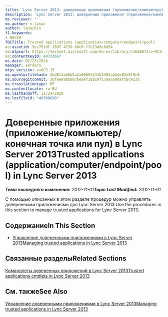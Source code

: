 ```yaml
---
title: 'Lync Server 2013: доверенные приложения (приложение/компьютер/конечная точка или пул)'
description: 'Lync Server 2013: доверенные приложения (приложение/компьютер/конечная точка или пул).'
ms.reviewer: ''
ms.author: v-lanac
author: lanachin
f1.keywords:
- NOCSH
TOCTitle: Trusted applications (application/computer/endpoint/pool)
ms:assetid: 5ec751df-1697-4739-b9e6-f7e23d8c6d54
ms:mtpsurl: https://technet.microsoft.com/en-us/library/JJ688073(v=OCS.15)
ms:contentKeyID: 49733667
ms.date: 07/23/2014
manager: serdars
mtps_version: v=OCS.15
ms.openlocfilehash: 2bd813ab8b5a2a06694341b4392a2bde82e8f9c8
ms.sourcegitcommit: 36fee89bb887bea4f18b19f17a8c69daf5bc423d
ms.translationtype: MT
ms.contentlocale: ru-RU
ms.lasthandoff: 11/24/2020
ms.locfileid: "49398698"
---
```

# <a name="trusted-applications-applicationcomputerendpointpool-in-lync-server-2013"></a><span data-ttu-id="28226-103">Доверенные приложения (приложение/компьютер/конечная точка или пул) в Lync Server 2013</span><span class="sxs-lookup"><span data-stu-id="28226-103">Trusted applications (application/computer/endpoint/pool) in Lync Server 2013</span></span>

<div data-xmlns="http://www.w3.org/1999/xhtml">

<div class="topic" data-xmlns="http://www.w3.org/1999/xhtml" data-msxsl="urn:schemas-microsoft-com:xslt" data-cs="https://msdn.microsoft.com/">

<div data-asp="https://msdn2.microsoft.com/asp">



</div>

<div id="mainSection">

<div id="mainBody"><span data-ttu-id="28226-104">

<span> </span></span><span class="sxs-lookup"><span data-stu-id="28226-104">

<span> </span></span></span>

<span data-ttu-id="28226-105">_**Тема последнего изменения:** 2012-11-01_</span><span class="sxs-lookup"><span data-stu-id="28226-105">_**Topic Last Modified:** 2012-11-01_</span></span>

<span data-ttu-id="28226-106">С помощью описанных в этом разделе процедур можно управлять доверенными приложениями для Lync Server 2013.</span><span class="sxs-lookup"><span data-stu-id="28226-106">Use the procedures in this section to manage trusted applications for Lync Server 2013.</span></span>

<div>

## <a name="in-this-section"></a><span data-ttu-id="28226-107">Содержание</span><span class="sxs-lookup"><span data-stu-id="28226-107">In This Section</span></span>

  - [<span data-ttu-id="28226-108">Управление доверенными приложениями в Lync Server 2013</span><span class="sxs-lookup"><span data-stu-id="28226-108">Managing trusted applications in Lync Server 2013</span></span>](lync-server-2013-managing-trusted-applications.md)

</div>

<div>

## <a name="related-sections"></a><span data-ttu-id="28226-109">Связанные разделы</span><span class="sxs-lookup"><span data-stu-id="28226-109">Related Sections</span></span>

[<span data-ttu-id="28226-110">Командлеты доверенных приложений в Lync Server 2013</span><span class="sxs-lookup"><span data-stu-id="28226-110">Trusted applications cmdlets in Lync Server 2013</span></span>](https://docs.microsoft.com/powershell/module/skype/?view=skype-ps)

</div>

<div>

## <a name="see-also"></a><span data-ttu-id="28226-111">См. также</span><span class="sxs-lookup"><span data-stu-id="28226-111">See Also</span></span>


[<span data-ttu-id="28226-112">Управление доверенными приложениями в Lync Server 2013</span><span class="sxs-lookup"><span data-stu-id="28226-112">Managing trusted applications in Lync Server 2013</span></span>](lync-server-2013-managing-trusted-applications.md)  
  

<span data-ttu-id="28226-113"></div>

</div>

<span> </span>

</div>

</div>

</span><span class="sxs-lookup"><span data-stu-id="28226-113"></div>

</div>

<span> </span>

</div>

</div>

</span></span></div>

